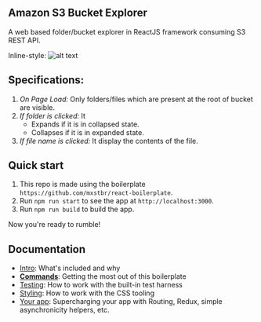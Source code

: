 ## Amazon S3 Bucket Explorer

A web based folder/bucket explorer in ReactJS framework consuming S3 REST API.

Inline-style:
![alt text](https://github.com/himanshujariyal/s3-bucket-explorer/tree/development/app/demo_image.png "Demo Image")

## Specifications:

1. *On Page Load:* Only folders/files which are present at the root of bucket are visible.
2. *If folder is clicked:* It
      - Expands if it is in collapsed state.
      - Collapses if it is in expanded state.
3. *If file name is clicked:* It display the contents of the file.

## Quick start

1. This repo is made using the boilerplate `https://github.com/mxstbr/react-boilerplate`.
2. Run `npm run start` to see the app at `http://localhost:3000`.
3. Run `npm run build` to build the app.

Now you're ready to rumble!

## Documentation

- [Intro](https://github.com/mxstbr/react-boilerplate/tree/master/docs/general): What's included and why
- [**Commands**](https://github.com/mxstbr/react-boilerplate/tree/master/docs/general/commands.md): Getting the most out of this boilerplate
- [Testing](https://github.com/mxstbr/react-boilerplate/tree/master/docs/testing): How to work with the built-in test harness
- [Styling](https://github.com/mxstbr/react-boilerplate/tree/master/docs/css): How to work with the CSS tooling
- [Your app](https://github.com/mxstbr/react-boilerplate/tree/master/docs/js): Supercharging your app with Routing, Redux, simple
  asynchronicity helpers, etc.
